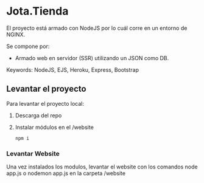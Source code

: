# Jota.Tienda
El proyecto está armado con NodeJS por lo cuál corre en un entorno de NGINX.

Se compone por:

* Armado web en servidor (SSR) utilizando un JSON como DB.

Keywords: NodeJS, EJS, Heroku, Express, Bootstrap

## Levantar el proyecto
Para levantar el proyecto local:

1. Descarga del repo

2. Instalar módulos en el /website 

    ```
    npm i
    ```
  
### Levantar Website
Una vez instalados los modulos, levantar el website con los comandos node app.js o nodemon app.js en la carpeta /website

